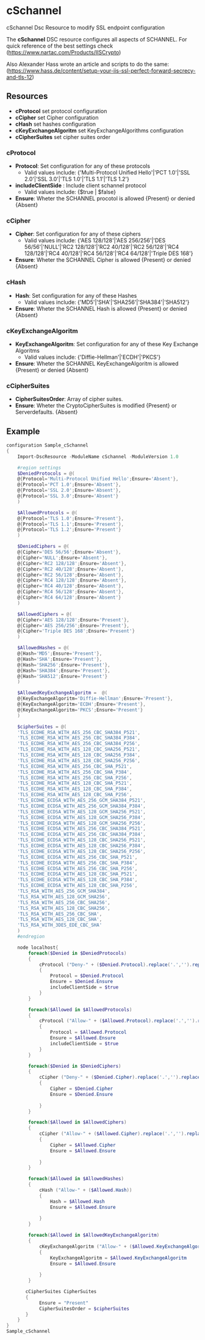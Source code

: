 # cSchannel
cSchannel Dsc Resource to modify SSL endpoint configuration

The **cSchannel** DSC resource configures all aspects of SCHANNEL. For quick reference of the best settings check 
(https://www.nartac.com/Products/IISCrypto)

Also Alexander Hass wrote an article and scripts to do the same:
(https://www.hass.de/content/setup-your-iis-ssl-perfect-forward-secrecy-and-tls-12)

## Resources

* **cProtocol** set protocol configuration 
* **cCipher** set Cipher configuration
* **cHash** set hashes configuration
* **cKeyExchangeAlgoritm** set KeyExchangeAlgorithms configuration
* **cCipherSuites** set cipher suites order

### cProtocol
* **Protocol**: Set configuration for any of these protocols 
	* Valid values include: {'Multi-Protocol Unified Hello'|'PCT 1.0'|'SSL 2.0'|'SSL 3.0'|'TLS 1.0'|'TLS 1.1'|'TLS 1.2'}
* **includeClientSide** : Include client schannel protocol 
	* Valid values include: {$true | $false}
* **Ensure**: Wheter the SCHANNEL procotol is allowed {Present} or denied {Absent}

### cCipher
* **Cipher**: Set configuration for any of these ciphers
	* Valid values include: {'AES 128/128'|'AES 256/256'|'DES 56/56'|'NULL'|'RC2 128/128'|'RC2 40/128'|'RC2 56/128'|'RC4 128/128'|'RC4 40/128'|'RC4 56/128'|'RC4 64/128'|'Triple DES 168'}
* **Ensure**: Wheter the SCHANNEL Cipher is allowed {Present} or denied {Absent}

### cHash
* **Hash**: Set configuration for any of these Hashes
	* Valid values include: {'MD5'|'SHA'|'SHA256'|'SHA384'|'SHA512'}
* **Ensure**: Wheter the SCHANNEL Hash is allowed {Present} or denied {Absent}

### cKeyExchangeAlgoritm
* **KeyExchangeAlgoritm**: Set configuration for any of these Key Exchange Algoritms
	* Valid values include: {'Diffie-Hellman'|'ECDH'|'PKCS'}
* **Ensure**: Wheter the SCHANNEL KeyExchangeAlgoritm is allowed {Present} or denied {Absent}

### cCipherSuites
* **CipherSuitesOrder**: Array of cipher suites.
* **Ensure**: Wheter the CryptoCipherSuites is modified {Present} or Serverdefaults. {Absent}

## Example

```powershell
configuration Sample_cSchannel
{
    Import-DscResource -ModuleName cSchannel -ModuleVersion 1.0

    #region settings
    $DeniedProtocols = @(
    @{Protocol='Multi-Protocol Unified Hello';Ensure='Absent'},
    @{Protocol='PCT 1.0';Ensure='Absent'},
    @{Protocol='SSL 2.0';Ensure='Absent'},
    @{Protocol='SSL 3.0';Ensure='Absent'}
    )

    $AllowedProtocols = @(
    @{Protocol='TLS 1.0';Ensure='Present'},
    @{Protocol='TLS 1.1';Ensure='Present'},
    @{Protocol='TLS 1.2';Ensure='Present'}
    )

    $DeniedCiphers = @(
    @{Cipher='DES 56/56';Ensure='Absent'},
    @{Cipher='NULL';Ensure='Absent'},
    @{Cipher='RC2 128/128';Ensure='Absent'},
    @{Cipher='RC2 40/128';Ensure='Absent'},
    @{Cipher='RC2 56/128';Ensure='Absent'},
    @{Cipher='RC4 128/128';Ensure='Absent'},
    @{Cipher='RC4 40/128';Ensure='Absent'},
    @{Cipher='RC4 56/128';Ensure='Absent'},
    @{Cipher='RC4 64/128';Ensure='Absent'}
    )

    $AllowedCiphers = @(
    @{Cipher='AES 128/128';Ensure='Present'},
    @{Cipher='AES 256/256';Ensure='Present'},
    @{Cipher='Triple DES 168';Ensure='Present'}
    )

    $AllowedHashes = @(
    @{Hash='MD5';Ensure='Present'},
    @{Hash='SHA';Ensure='Present'},
    @{Hash='SHA256';Ensure='Present'},
    @{Hash='SHA384';Ensure='Present'},
    @{Hash='SHA512';Ensure='Present'}
    )

    $AllowedKeyExchangeAlgoritm =  @(
    @{KeyExchangeAlgoritm='Diffie-Hellman';Ensure='Present'}, 
    @{KeyExchangeAlgoritm='ECDH';Ensure='Present'},
    @{KeyExchangeAlgoritm='PKCS';Ensure='Present'}
    )

    $cipherSuites = @(
    'TLS_ECDHE_RSA_WITH_AES_256_CBC_SHA384_P521',
    'TLS_ECDHE_RSA_WITH_AES_256_CBC_SHA384_P384',
    'TLS_ECDHE_RSA_WITH_AES_256_CBC_SHA384_P256',
    'TLS_ECDHE_RSA_WITH_AES_128_CBC_SHA256_P521',
    'TLS_ECDHE_RSA_WITH_AES_128_CBC_SHA256_P384',
    'TLS_ECDHE_RSA_WITH_AES_128_CBC_SHA256_P256',
    'TLS_ECDHE_RSA_WITH_AES_256_CBC_SHA_P521',
    'TLS_ECDHE_RSA_WITH_AES_256_CBC_SHA_P384',
    'TLS_ECDHE_RSA_WITH_AES_256_CBC_SHA_P256',
    'TLS_ECDHE_RSA_WITH_AES_128_CBC_SHA_P521',
    'TLS_ECDHE_RSA_WITH_AES_128_CBC_SHA_P384',
    'TLS_ECDHE_RSA_WITH_AES_128_CBC_SHA_P256',
    'TLS_ECDHE_ECDSA_WITH_AES_256_GCM_SHA384_P521',
    'TLS_ECDHE_ECDSA_WITH_AES_256_GCM_SHA384_P384',
    'TLS_ECDHE_ECDSA_WITH_AES_128_GCM_SHA256_P521',
    'TLS_ECDHE_ECDSA_WITH_AES_128_GCM_SHA256_P384',
    'TLS_ECDHE_ECDSA_WITH_AES_128_GCM_SHA256_P256',
    'TLS_ECDHE_ECDSA_WITH_AES_256_CBC_SHA384_P521',
    'TLS_ECDHE_ECDSA_WITH_AES_256_CBC_SHA384_P384',
    'TLS_ECDHE_ECDSA_WITH_AES_128_CBC_SHA256_P521',
    'TLS_ECDHE_ECDSA_WITH_AES_128_CBC_SHA256_P384',
    'TLS_ECDHE_ECDSA_WITH_AES_128_CBC_SHA256_P256',
    'TLS_ECDHE_ECDSA_WITH_AES_256_CBC_SHA_P521',
    'TLS_ECDHE_ECDSA_WITH_AES_256_CBC_SHA_P384',
    'TLS_ECDHE_ECDSA_WITH_AES_256_CBC_SHA_P256',
    'TLS_ECDHE_ECDSA_WITH_AES_128_CBC_SHA_P521',
    'TLS_ECDHE_ECDSA_WITH_AES_128_CBC_SHA_P384',
    'TLS_ECDHE_ECDSA_WITH_AES_128_CBC_SHA_P256',
    'TLS_RSA_WITH_AES_256_GCM_SHA384',
    'TLS_RSA_WITH_AES_128_GCM_SHA256',
    'TLS_RSA_WITH_AES_256_CBC_SHA256',
    'TLS_RSA_WITH_AES_128_CBC_SHA256',
    'TLS_RSA_WITH_AES_256_CBC_SHA',
    'TLS_RSA_WITH_AES_128_CBC_SHA',
    'TLS_RSA_WITH_3DES_EDE_CBC_SHA'
    )
    #endregion

    node localhost{
        foreach($Denied in $DeniedProtocols)
        {
            cProtocol ("Deny-" + ($Denied.Protocol).replace('.','').replace(' ', ''))
            {
                Protocol = $Denied.Protocol
                Ensure = $Denied.Ensure
                includeClientSide = $true
            }
        }

        foreach($Allowed in $AllowedProtocols)
        {
            cProtocol ("Allow-" + ($Allowed.Protocol).replace('.','').replace(' ', ''))
            {
                Protocol = $Allowed.Protocol
                Ensure = $Allowed.Ensure
                includeClientSide = $true
            }
        }

        foreach($Denied in $DeniedCiphers)
        {
            cCipher ("Deny-" + ($Denied.Cipher).replace('.','').replace(' ', '').replace('/','-'))
            {
                Cipher = $Denied.Cipher
                Ensure = $Denied.Ensure
                
            }
        }

        foreach($Allowed in $AllowedCiphers)
        {
            cCipher ("Allow-" + ($Allowed.Cipher).replace('.','').replace(' ', '').replace('/','-'))
            {
                Cipher = $Allowed.Cipher
                Ensure = $Allowed.Ensure
                
            }
        }

        foreach($Allowed in $AllowedHashes)
        {
            cHash ("Allow-" + ($Allowed.Hash))
            {
                Hash = $Allowed.Hash
                Ensure = $Allowed.Ensure
                
            }
        }

        foreach($Allowed in $AllowedKeyExchangeAlgoritm)
        {
            cKeyExchangeAlgoritm ("Allow-" + ($Allowed.KeyExchangeAlgoritm))
            {
                KeyExchangeAlgoritm = $Allowed.KeyExchangeAlgoritm
                Ensure = $Allowed.Ensure
                
            }
        }

       cCipherSuites CipherSuites
       {
            Ensure = "Present"
            CipherSuitesOrder = $cipherSuites
       }
    }
}
Sample_cSchannel 
```

